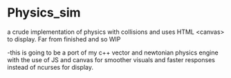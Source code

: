 # Physics_sim
a crude implementation of physics with collisions and uses HTML &lt;canvas> to display. Far from finished and so WIP

-this is going to be a port of my c++ vector and newtonian physics engine with the use of JS and canvas for smoother visuals and faster responses instead of ncurses for display.
